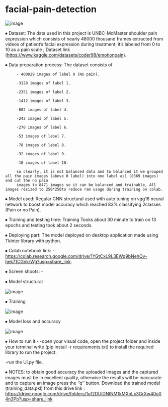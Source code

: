 ﻿# facial-pain-detection

![image](https://user-images.githubusercontent.com/88105870/205351374-5389ed59-2360-4547-829d-eaec5cd69441.png)


⦁	Dataset: The data used in this project is UNBC-McMaster shoulder pain expression which consists of nearly 48000 thousand frames extracted from videos of patient’s facial expression during treatment, it’s labeled from 0 to 10 as a pain scale ,
Dataset link (https://www.kaggle.com/datasets/coder98/emotionpain).

⦁	Data preparation process: The dataset consists of

         - 400029 images of label 0 (No pain).
         
         -3128 images of label 1.
         
         -2351 images of label 2. 
         
         -1412 images of label 3.
         
         -802 images of label 4.
         
         -242 images of label 5.
         
         -270 images of label 6.
         
         -53 images of label 7.
         
         -78 images of label 8.
         
         -32 images of label 9.
         
         -10 images of label 10.
         
         so clearly, it is not balanced data and to balanced it we grouped all the pain images (above 0 label) into one label as1 (8369 images) and cut the no pain
         images to 8471 images so it can be balanced and trainable, All images resized to 250*250to reduce ram usage during training on colab.   
         

⦁	Model used: Regular CNN structural used with auto tuning on vgg16 neural network to boost model accuracy which reached 83% classifying 2classes (Pain or no Pain).


⦁	Training and testing time: Training Tooks about 30 minute to train on 13 epochs and testing took about 2 seconds.



⦁	Deploying part: The model deployed on desktop application made using Tkinter library with python.


⦁	Colab notebook link: -  https://colab.research.google.com/drive/1YGtCxL9L3EWq9bNehQv-hek71CGnkrWg?usp=share_link.


⦁	Screen shoots: -


⦁	Model structural 

![image](https://user-images.githubusercontent.com/88105870/205352032-a42d021e-9921-4d36-9272-47406f662cc2.png)


⦁	Training
 
![image](https://user-images.githubusercontent.com/88105870/205351801-5f53e8f3-71b3-41c4-b7d7-6a9b1623e4b1.png)


⦁	Model loss and accuracy 

![image](https://user-images.githubusercontent.com/88105870/205351912-4ba12cdc-88ae-42c8-9b94-82a8b446c685.png)
        

⦁	How to run it:-
-open your visual code, open the project folder and inside your terminal write (pip install -r requirements.txt) to install the required library to run the project.

-run the UI.py file.

⦁	NOTES: to obtain good accuracy the uploaded images and the captured images must be in excellent quality, otherwise the results will be inaccurate and to capture an image press the ‘’q’’ button.
Download the trained model (training_data.pkl) from this drive link :
https://drive.google.com/drive/folders/1uf2DUIDNINM1kMXnLx3GrXw40o04n3Pb?usp=share_link



